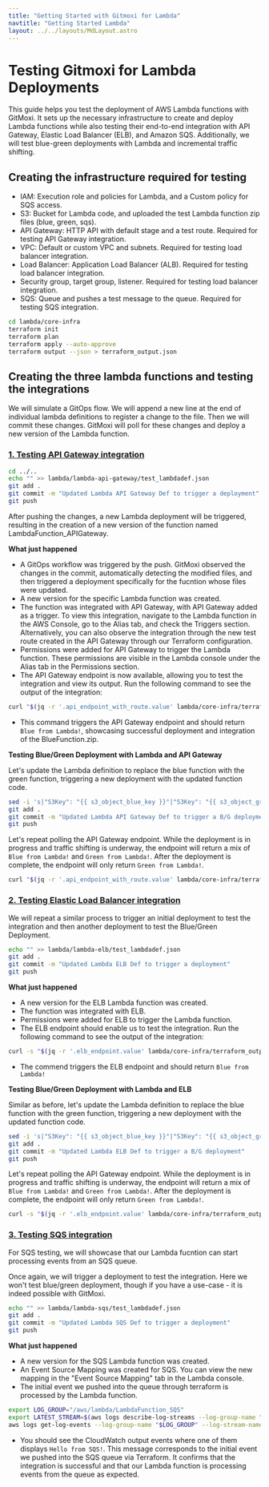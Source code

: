 ```yaml
---
title: "Getting Started with Gitmoxi for Lambda"
navtitle: "Getting Started Lambda"
layout: ../../layouts/MdLayout.astro
---
```


# Testing Gitmoxi for Lambda Deployments

This guide helps you test the deployment of AWS Lambda functions with GitMoxi. It sets up the necessary infrastructure to create and deploy Lambda functions while also testing their end-to-end integration with API Gateway, Elastic Load Balancer (ELB), and Amazon SQS. Additionally, we will test blue-green deployments with Lambda and incremental traffic shifting.

## Creating the infrastructure required for testing

- IAM: Execution role and policies for Lambda, and a Custom policy for SQS access.
- S3: Bucket for Lambda code, and uploaded the test Lambda function zip files (blue, green, sqs).
- API Gateway: HTTP API with default stage and a test route. Required for testing API Gateway integration. 
- VPC: Default or custom VPC and subnets. Required for testing load balancer integration.
- Load Balancer: Application Load Balancer (ALB). Required for testing load balancer integration.
- Security group, target group, listener. Required for testing load balancer integration.
- SQS: Queue and pushes a test message to the queue. Required for testing SQS integration. 

```bash
cd lambda/core-infra
terraform init
terraform plan
terraform apply --auto-approve
terraform output --json > terraform_output.json
```

## Creating the three lambda functions and testing the integrations

We will simulate a GitOps flow. We will append a new line at the end of individual lambda definitions to register a change to the file. Then we will commit these changes. GitMoxi will poll for these changes and deploy a new version of the Lambda function.

### <u> 1. Testing API Gateway integration </u>

```bash
cd ../..
echo "" >> lambda/lambda-api-gateway/test_lambdadef.json
git add .
git commit -m "Updated Lambda API Gateway Def to trigger a deployment"
git push
```

After pushing the changes, a new Lambda deployment will be triggered, resulting in the creation of a new version of the function named LambdaFunction_APIGateway.

**What just happened**
- A GitOps workflow was triggered by the push. GitMoxi observed the changes in the commit, automatically detecting the modified files, and then triggered a deployment specifically for the fucntion whose files were updated.
- A new version for the specific Lambda function was created.
- The function was integrated with API Gateway, with API Gateway added as a trigger. To view this integration, navigate to the Lambda function in the AWS Console, go to the Alias tab, and check the Triggers section. Alternatively, you can also observe the integration through the new test route created in the API Gateway through our Terraform configuration.
- Permissions were added for API Gateway to trigger the Lambda function. These permissions are visible in the Lambda console under the Alias tab in the Permissions section.
- The API Gateway endpoint is now available, allowing you to test the integration and view its output. Run the following command to see the output of the integration:

 ```bash
 curl "$(jq -r '.api_endpoint_with_route.value' lambda/core-infra/terraform_output.json)"
 ```

- This command triggers the API Gateway endpoint and should return `Blue from Lambda!`, showcasing successful deployment and integration of the BlueFunction.zip.  

**Testing Blue/Green Deployment with Lambda and API Gateway**

Let's update the Lambda definition to replace the blue function with the green function, triggering a new deployment with the updated function code.

```bash
sed -i 's|"S3Key": "{{ s3_object_blue_key }}"|"S3Key": "{{ s3_object_green_key }}"|' lambda/lambda-api-gateway/test_lambdadef.json
git add .
git commit -m "Updated Lambda API Gateway Def to trigger a B/G deployment"
git push
```

Let's repeat polling the API Gateway endpoint. While the deployment is in progress and traffic shifting is underway, the endpoint will return a mix of `Blue from Lambda!` and `Green from Lambda!`. After the deployment is complete, the endpoint will only return `Green from Lambda!`.

```bash
curl "$(jq -r '.api_endpoint_with_route.value' lambda/core-infra/terraform_output.json)"
```

### <u> 2. Testing Elastic Load Balancer integration </u>

We will repeat a similar process to trigger an initial deployment to test the integration and then another deployment to test the Blue/Green Deployment.

```bash
echo "" >> lambda/lambda-elb/test_lambdadef.json
git add .
git commit -m "Updated Lambda ELB Def to trigger a deployment"
git push
```

**What just happened**
- A new version for the ELB Lambda function was created.
- The function was integrated with ELB.
- Permissions were added for ELB to trigger the Lambda function.
- The ELB endpoint should enable us to test the integration. Run the following command to see the output of the integration:

```bash
curl -s "$(jq -r '.elb_endpoint.value' lambda/core-infra/terraform_output.json)" | jq -r '.message'
```
- The commend triggers the ELB endpoint and should return `Blue from Lambda!`

**Testing Blue/Green Deployment with Lambda and ELB**

Similar as before, let's update the Lambda definition to replace the blue function with the green function, triggering a new deployment with the updated function code.

```bash
sed -i 's|"S3Key": "{{ s3_object_blue_key }}"|"S3Key": "{{ s3_object_green_key }}"|' lambda/lambda-elb/test_lambdadef.json
git add .
git commit -m "Updated Lambda ELB Def to trigger a B/G deployment"
git push
```

Let's repeat polling the API Gateway endpoint. While the deployment is in progress and traffic shifting is underway, the endpoint will return a mix of `Blue from Lambda!` and `Green from Lambda!`. After the deployment is complete, the endpoint will only return `Green from Lambda!`.

```bash
curl -s "$(jq -r '.elb_endpoint.value' lambda/core-infra/terraform_output.json)" | jq -r '.message'
```

### <u> 3. Testing SQS integration </u>

For SQS testing, we will showcase that our Lambda fucntion can start processing events from an SQS queue. 

Once again, we will trigger a deployment to test the integration. Here we won't test blue/green deployment, though if you have a use-case - it is indeed possible with GitMoxi. 

```bash
echo "" >> lambda/lambda-sqs/test_lambdadef.json
git add .
git commit -m "Updated Lambda SQS Def to trigger a deployment"
git push
```

**What just happened**
- A new version for the SQS Lambda function was created.
- An Event Source Mapping was created for SQS. You can view the new mapping in the "Event Source Mapping" tab in the Lambda console.
- The initial event we pushed into the queue through terraform is processed by the Lambda function.

```bash
export LOG_GROUP="/aws/lambda/LambdaFunction_SQS"
export LATEST_STREAM=$(aws logs describe-log-streams --log-group-name "$LOG_GROUP" --order-by "LastEventTime" --descending --limit 1 --query "logStreams[0].logStreamName" --output text)
aws logs get-log-events --log-group-name "$LOG_GROUP" --log-stream-name "$LATEST_STREAM" --limit 10
```

- You should see the CloudWatch output events where one of them displays `Hello from SQS!`. This message corresponds to the initial event we pushed into the SQS queue via Terraform. It confirms that the integration is successful and that our Lambda function is processing events from the queue as expected.





